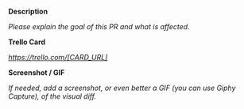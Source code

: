 **Description**

_Please explain the goal of this PR and what is affected._

**Trello Card**

_https://trello.com/[CARD_URL]_

**Screenshot / GIF**

_If needed, add a screenshot, or even better a GIF (you can use Giphy Capture), of the visual diff._